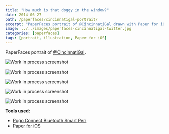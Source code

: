 ```yaml
---
title: "How much is that doggy in the window?"
date: 2014-06-27
path: /paperfaces/cincinnatigal-portrait/
excerpt: "PaperFaces portrait of @CincinnatiGal drawn with Paper for iOS on an iPad."
image: ../../images/paperfaces-cincinnatigal-twitter.jpg
categories: [paperfaces]
tags: [portrait, illustration, Paper for iOS]
---
```


PaperFaces portrait of [@CincinnatiGal](https://twitter.com/CincinnatiGal).

![Work in process screenshot](../../images/paperfaces-cincinnatigal-process-1-lg.jpg)

![Work in process screenshot](../../images/paperfaces-cincinnatigal-process-2-lg.jpg)

![Work in process screenshot](../../images/paperfaces-cincinnatigal-process-3-lg.jpg)

![Work in process screenshot](../../images/paperfaces-cincinnatigal-process-4-lg.jpg)

![Work in process screenshot](../../images/paperfaces-cincinnatigal-process-5-lg.jpg)

**Tools used:**

- [Pogo Connect Bluetooth Smart Pen](https://www.amazon.com/gp/product/B009K448L4/ref=as_li_ss_tl?ie=UTF8&camp=1789&creative=390957&creativeASIN=B009K448L4&linkCode=as2&tag=mademist-20)
- [Paper for iOS](https://paper.bywetransfer.com/)
